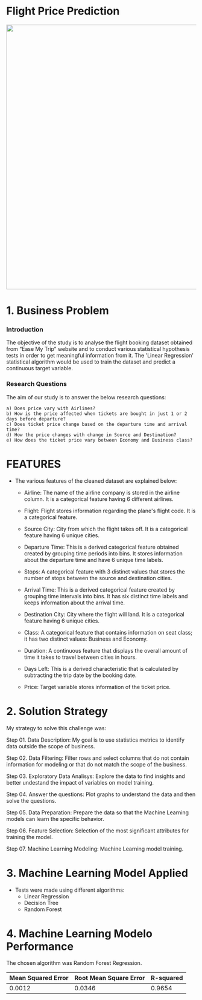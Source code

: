 # Flight Price Prediction

<div align="center">
<img src="https://user-images.githubusercontent.com/126209562/229326932-f6844e00-2a3e-4186-ba23-5f1583773af8.jpg" width="700px" />
</div>

# 1. Business Problem
### Introduction
  The objective of the study is to analyse the flight booking dataset obtained from “Ease My Trip” website and to conduct various statistical hypothesis tests in order to get meaningful information from it. The 'Linear Regression' statistical algorithm would be used to train the dataset and predict a continuous target variable.
  
### Research Questions
   The aim of our study is to answer the below research questions:
    
    a) Does price vary with Airlines?
    b) How is the price affected when tickets are bought in just 1 or 2 days before departure?
    c) Does ticket price change based on the departure time and arrival time?
    d) How the price changes with change in Source and Destination?
    e) How does the ticket price vary between Economy and Business class?
    
 # FEATURES
 - The various features of the cleaned dataset are explained below:

    - Airline: The name of the airline company is stored in the airline column. It is a categorical feature having 6 different airlines.
    
    - Flight: Flight stores information regarding the plane's flight code. It is a categorical feature.

    - Source City: City from which the flight takes off. It is a categorical feature having 6 unique cities.

    - Departure Time: This is a derived categorical feature obtained created by grouping time periods into bins. It stores information about the departure time and have 6 unique time labels.

    - Stops: A categorical feature with 3 distinct values that stores the number of stops between the source and destination cities.

    - Arrival Time: This is a derived categorical feature created by grouping time intervals into bins. It has six distinct time labels and keeps information about the arrival time.

    - Destination City: City where the flight will land. It is a categorical feature having 6 unique cities.

    - Class: A categorical feature that contains information on seat class; it has two distinct values: Business and Economy.

    - Duration: A continuous feature that displays the overall amount of time it takes to travel between cities in hours.

    - Days Left: This is a derived characteristic that is calculated by subtracting the trip date by the booking date.

    - Price: Target variable stores information of the ticket price.

# 2. Solution Strategy
  My strategy to solve this challenge was:
  
  Step 01. Data Description: My goal is to use statistics metrics to identify data outside the scope of business.
  
  Step 02. Data Filtering: Filter rows and select columns that do not contain information for modeling or that do not match the scope of the business.
  
  Step 03. Exploratory Data Analisys: Explore the data to find insights and better undestand the impact of variables on model training.
  
  Step 04. Answer the questions: Plot graphs to understand the data and then solve the questions.
  
  Step 05. Data Preparation: Prepare the data so that the Machine Learning models can learn the specific behavior.
  
  Step 06. Feature Selection: Selection of the most significant attributes for training the model.
  
  Step 07. Machine Learning Modeling: Machine Learning model training.
  
# 3. Machine Learning Model Applied
- Tests were made using different algorithms:
    - Linear Regression
    - Decision Tree
    - Random Forest
  
# 4. Machine Learning Modelo Performance
  The chosen algorithm was Random Forest Regression.
  
| Mean Squared Error  | Root Mean Square Error | R-squared  | 
| ------------- | ------------- | ------------- | 
| 0.0012  | 0.0346  | 0.9654  |
